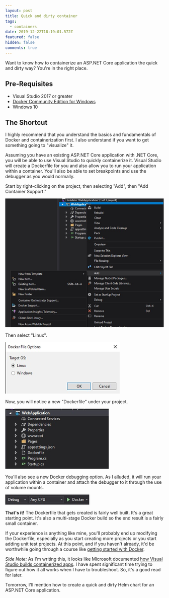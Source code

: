```yaml
---
layout: post
title: Quick and dirty container
tags:
  - containers
date: 2019-12-22T18:19:01.572Z
featured: false
hidden: false
comments: true
---
```

Want to know how to containerize an ASP.NET Core application the quick and dirty way? You're in the right place.

<!--more-->

## Pre-Requisites

* Visual Studio 2017 or greater
* [Docker Community Edition for Windows](https://hub.docker.com/editions/community/docker-ce-desktop-windowshttps://hub.docker.com/editions/community/docker-ce-desktop-windows)
* Windows 10

## The Shortcut

I highly recommend that you understand the basics and fundamentals of Docker and containerization first. I also understand if you want to get something going to "visualize" it. 

Assuming you have an existing ASP.NET Core application with .NET Core, you will be able to use Visual Studio to quickly containerize it. Visual Studio will create a Dockerfile for you and also allow you to run your application within a container. You'll also be able to set breakpoints and use the debugger as you would normally. 

Start by right-clicking on the project, then selecting "Add", then "Add Container Support."

![](/assets/uploads/annotation-2019-12-22-132841.jpg "Adding docker support to a project with visual studio")

Then select "Linux". 

![](/assets/uploads/annotation-2019-12-22-133051.jpg)

Now, you will notice a new "Dockerfile" under your project. 

![](/assets/uploads/annotation-2019-12-22-133018.jpg)

You'll also see a new Docker debugging option. As I alluded, it will run your application within a container and attach the debugger to it through the use of volume mounts.

![](/assets/uploads/annotation-2019-12-22-134214.jpg)

**That's it!** The Dockerfile that gets created is fairly well built. It's a great starting point. It's also a multi-stage Docker build so the end result is a fairly small container. 

If your experience is anything like mine, you'll probably end up modifying the Dockerfile, especially as you start creating more projects or you start adding unit test projects. At this point, and if you haven't already, it'd be worthwhile going through a course like [getting started with Docker](https://www.pluralsight.com/courses/docker-getting-startedhttps://www.pluralsight.com/courses/docker-getting-started).

*Side Note:* As I'm writing this, it looks like Microsoft documented [how Visual Studio builds containerized apps](https://docs.microsoft.com/en-us/visualstudio/containers/container-build?view=vs-2019). I have spent significant time trying to figure out how it all works when I have to troubleshoot. So, it's a good read for later.

Tomorrow, I'll mention how to create a quick and dirty Helm chart for an ASP.NET Core application.
